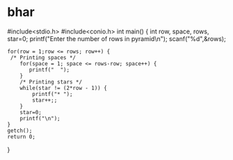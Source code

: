 # bhar
#include<stdio.h>
#include<conio.h>
int main() {
    int row, space, rows, star=0;
    printf("Enter the number of rows in pyramid\n");
    scanf("%d",&rows);
 
    for(row = 1;row <= rows; row++) {
     /* Printing spaces */
        for(space = 1; space <= rows-row; space++) {
           printf("  ");
        }
        /* Printing stars */
        while(star != (2*row - 1)) {
            printf("* ");
            star++;;
        }
        star=0;
        printf("\n");
    }
    getch();
    return 0;
}
